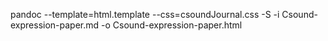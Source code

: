 pandoc --template=html.template --css=csoundJournal.css -S -i Csound-expression-paper.md -o Csound-expression-paper.html